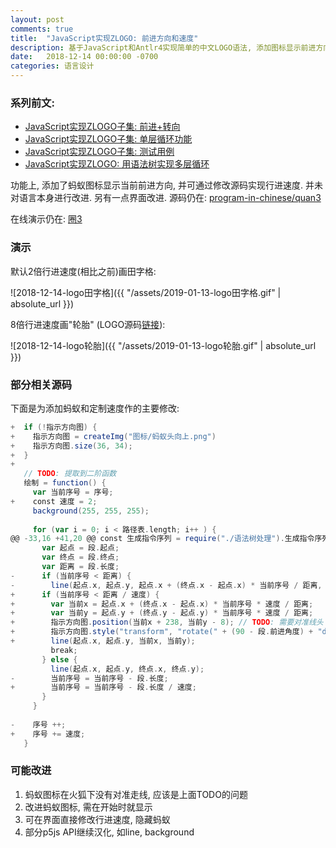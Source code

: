 ```yaml
---
layout: post
comments: true
title:  "JavaScript实现ZLOGO: 前进方向和速度"
description: 基于JavaScript和Antlr4实现简单的中文LOGO语法, 添加图标显示前进方向, 可修改速度. Implement simple LOGO language using JavaScript and Antlr4. Add icon to show direction, and support to change speed.
date:   2018-12-14 00:00:00 -0700
categories: 语言设计
---
```


### 系列前文:

- [JavaScript实现ZLOGO子集: 前进+转向](https://zhuanlan.zhihu.com/p/31748014)
- [JavaScript实现ZLOGO子集: 单层循环功能](https://zhuanlan.zhihu.com/p/31785790)
- [JavaScript实现ZLOGO子集: 测试用例](https://zhuanlan.zhihu.com/p/31870155)
- [JavaScript实现ZLOGO: 用语法树实现多层循环](https://zhuanlan.zhihu.com/p/32571516)

功能上, 添加了蚂蚁图标显示当前前进方向, 并可通过修改源码实现行进速度. 并未对语言本身进行改进. 另有一点界面改进. 源码仍在: [program-in-chinese/quan3](https://github.com/program-in-chinese/quan3)

在线演示仍在: [圈3](http://codeinchinese.com/%E5%9C%883/%E5%9C%883.html)
### 演示

默认2倍行进速度(相比之前)画田字格:

![2018-12-14-logo田字格]({{ "/assets/2019-01-13-logo田字格.gif" | absolute_url }})

8倍行进速度画"轮胎" (LOGO源码[链接](https://github.com/program-in-chinese/quan3/blob/master/%E4%BE%8B%E7%A8%8B/%E5%A4%8D%E6%9D%821.txt)):

![2018-12-14-logo轮胎]({{ "/assets/2019-01-13-logo轮胎.gif" | absolute_url }})

### 部分相关源码

下面是为添加蚂蚁和定制速度作的主要修改:
```scala
+  if (!指示方向图) {
+    指示方向图 = createImg("图标/蚂蚁头向上.png")
+    指示方向图.size(36, 34);
+  }
+
   // TODO: 提取到二阶函数
   绘制 = function() {
     var 当前序号 = 序号;
+    const 速度 = 2;
     background(255, 255, 255);
 
     for (var i = 0; i < 路径表.length; i++ ) {
@@ -33,16 +41,20 @@ const 生成指令序列 = require("./语法树处理").生成指令序列
       var 起点 = 段.起点;
       var 终点 = 段.终点;
       var 距离 = 段.长度;
-      if (当前序号 < 距离) {
-        line(起点.x, 起点.y, 起点.x + (终点.x - 起点.x) * 当前序号 / 距离, 起点.y + (终点.y - 起点.y) * 当前序号 / 距离);
+      if (当前序号 < 距离 / 速度) {
+        var 当前x = 起点.x + (终点.x - 起点.x) * 当前序号 * 速度 / 距离;
+        var 当前y = 起点.y + (终点.y - 起点.y) * 当前序号 * 速度 / 距离;
+        指示方向图.position(当前x + 238, 当前y - 8); // TODO: 需要对准线头
+        指示方向图.style("transform", "rotate(" + (90 - 段.前进角度) + "deg)")
+        line(起点.x, 起点.y, 当前x, 当前y);
         break;
       } else {
         line(起点.x, 起点.y, 终点.x, 终点.y);
-        当前序号 = 当前序号 - 段.长度;
+        当前序号 = 当前序号 - 段.长度 / 速度;
       }
     }
     
-    序号 ++;
+    序号 += 速度;
   }
```
### 可能改进

1. 蚂蚁图标在火狐下没有对准走线, 应该是上面TODO的问题
2. 改进蚂蚁图标, 需在开始时就显示
3. 可在界面直接修改行进速度, 隐藏蚂蚁
4. 部分p5js API继续汉化, 如line, background
